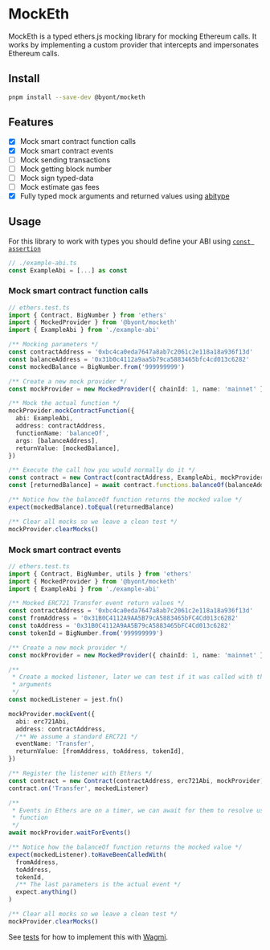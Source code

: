 # MockEth

MockEth is a typed ethers.js mocking library for mocking Ethereum calls. It works by implementing a custom provider that intercepts and impersonates Ethereum calls.

## Install

```bash
pnpm install --save-dev @byont/mocketh
```

## Features

- [x] Mock smart contract function calls
- [x] Mock smart contract events
- [ ] Mock sending transactions
- [ ] Mock getting block number
- [ ] Mock sign typed-data
- [ ] Mock estimate gas fees
- [x] Fully typed mock arguments and returned values using [abitype](https://github.com/wagmi-dev/abitype)

## Usage

For this library to work with types you should define your ABI using [`const assertion`](https://www.typescriptlang.org/docs/handbook/release-notes/typescript-3-4.html#const-assertions)

```ts
// ./example-abi.ts
const ExampleAbi = [...] as const
```

### Mock smart contract function calls

```ts
// ethers.test.ts
import { Contract, BigNumber } from 'ethers'
import { MockedProvider } from '@byont/mocketh'
import { ExampleAbi } from './example-abi'

/** Mocking parameters */
const contractAddress = '0xbc4ca0eda7647a8ab7c2061c2e118a18a936f13d'
const balanceAddress = '0x31b0c4112a9aa5b79ca5883465bfc4cd013c6282'
const mockedBalance = BigNumber.from('999999999')

/** Create a new mock provider */
const mockProvider = new MockedProvider({ chainId: 1, name: 'mainnet' })

/** Mock the actual function */
mockProvider.mockContractFunction({
  abi: ExampleAbi,
  address: contractAddress,
  functionName: 'balanceOf',
  args: [balanceAddress],
  returnValue: [mockedBalance],
})

/** Execute the call how you would normally do it */
const contract = new Contract(contractAddress, ExampleAbi, mockProvider)
const [returnedBalance] = await contract.functions.balanceOf(balanceAddress)

/** Notice how the balanceOf function returns the mocked value */
expect(mockedBalance).toEqual(returnedBalance)

/** Clear all mocks so we leave a clean test */
mockProvider.clearMocks()
```

### Mock smart contract events

```ts
// ethers.test.ts
import { Contract, BigNumber, utils } from 'ethers'
import { MockedProvider } from '@byont/mocketh'
import { ExampleAbi } from './example-abi'

/** Mocked ERC721 Transfer event return values */
const contractAddress = '0xbc4ca0eda7647a8ab7c2061c2e118a18a936f13d'
const fromAddress = '0x31B0C4112A9AA5B79cA5883465bFC4Cd013c6282'
const toAddress = '0x31B0C4112A9AA5B79cA5883465bFC4Cd013c6282'
const tokenId = BigNumber.from('999999999')

/** Create a new mock provider */
const mockProvider = new MockedProvider({ chainId: 1, name: 'mainnet' })

/**
 * Create a mocked listener, later we can test if it was called with the correct
 * arguments
 */
const mockedListener = jest.fn()

mockProvider.mockEvent({
  abi: erc721Abi,
  address: contractAddress,
  /** We assume a standard ERC721 */
  eventName: 'Transfer',
  returnValue: [fromAddress, toAddress, tokenId],
})

/** Register the listener with Ethers */
const contract = new Contract(contractAddress, erc721Abi, mockProvider)
contract.on('Transfer', mockedListener)

/**
 * Events in Ethers are on a timer, we can await for them to resolve using this
 * function
 */
await mockProvider.waitForEvents()

/** Notice how the balanceOf function returns the mocked value */
expect(mockedListener).toHaveBeenCalledWith(
  fromAddress,
  toAddress,
  tokenId,
  /** The last parameters is the actual event */
  expect.anything()
)

/** Clear all mocks so we leave a clean test */
mockProvider.clearMocks()
```

See [tests](/tests/mocked-provider.test.ts) for how to implement this with [Wagmi](https://github.com/wagmi-dev/wagmi).
